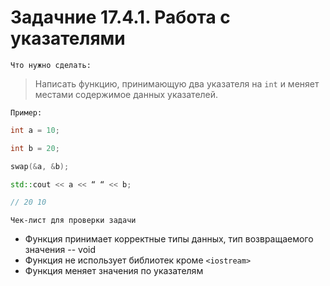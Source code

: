 # Задачние 17.4.1. Работа с указателями

`Что нужно сделать:`
> Написать функцию, принимающую два указателя на `int` и меняет местами содержимое данных указателей.

`Пример:`
```c++
int a = 10;

int b = 20;

swap(&a, &b);

std::cout << a << “ “ << b;

// 20 10

```
`Чек-лист для проверки задачи`

* Функция принимает корректные типы данных, тип возвращаемого значения -- void
* Функция не использует библиотек кроме `<iostream>`
* Функция меняет значения по указателям 
